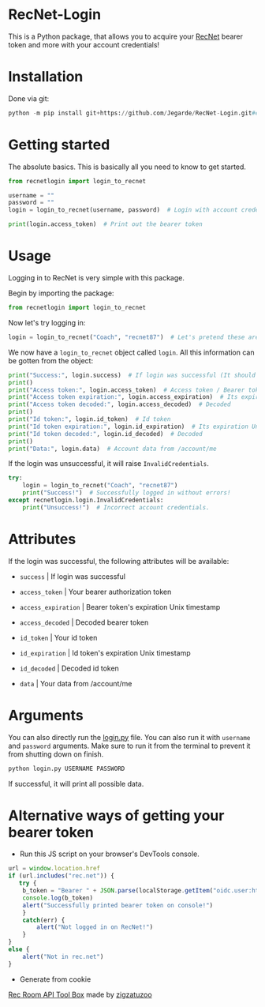 # RecNet-Login
This is a Python package, that allows you to acquire your [RecNet](https://rec.net/) bearer token and more with your account credentials!

# Installation
Done via git:
```py
python -m pip install git+https://github.com/Jegarde/RecNet-Login.git#egg=recnetlogin
```

# Getting started
The absolute basics. This is basically all you need to know to get started.
```py
from recnetlogin import login_to_recnet

username = ""
password = ""
login = login_to_recnet(username, password)  # Login with account credentials

print(login.access_token)  # Print out the bearer token
```

# Usage
Logging in to RecNet is very simple with this package.

Begin by importing the package:
```py
from recnetlogin import login_to_recnet
```

Now let's try logging in:
```py
login = login_to_recnet("Coach", "recnet87")  # Let's pretend these are valid credentials
```

We now have a `login_to_recnet` object called `login`. All this information can be gotten from the object:
```py
print("Success:", login.success)  # If login was successful (It should raise an exception if unsuccessful, though)
print()
print("Access token:", login.access_token)  # Access token / Bearer token
print("Access token expiration:", login.access_expiration)  # Its expiration Unix timestamp
print("Access token decoded:", login.access_decoded)  # Decoded
print()
print("Id token:", login.id_token)  # Id token
print("Id token expiration:", login.id_expiration)  # Its expiration Unix timestamp
print("Id token decoded:", login.id_decoded)  # Decoded
print()
print("Data:", login.data)  # Account data from /account/me
```

If the login was unsuccessful, it will raise `InvalidCredentials`.
```py
try:
    login = login_to_recnet("Coach", "recnet87")
    print("Success!")  # Successfully logged in without errors!
except recnetlogin.login.InvalidCredentials:
    print("Unsuccess!")  # Incorrect account credentials.
```

# Attributes
If the login was successful, the following attributes will be available:
- `success` | If login was successful

- `access_token` | Your bearer authorization token
- `access_expiration` | Bearer token's expiration Unix timestamp
- `access_decoded` | Decoded bearer token

- `id_token` | Your id token
- `id_expiration` | Id token's expiration Unix timestamp
- `id_decoded` | Decoded id token

- `data` | Your data from /account/me

# Arguments
You can also directly run the [login.py](https://github.com/Jegarde/RecNet-Login/blob/main/recnetlogin/login.py) file. You can also run it with `username` and `password` arguments. Make sure to run it from the terminal to prevent it from shutting down on finish.
```py
python login.py USERNAME PASSWORD
```
If successful, it will print all possible data.

# Alternative ways of getting your bearer token
- Run this JS script on your browser's DevTools console.
```js
url = window.location.href
if (url.includes("rec.net")) {
   try {
    b_token = "Bearer " + JSON.parse(localStorage.getItem("oidc.user:https://auth.rec.net:recnet"))["access_token"]
    console.log(b_token)
    alert("Successfully printed bearer token on console!")
    }
    catch(err) {
        alert("Not logged in on RecNet!")
    } 
}
else {
    alert("Not in rec.net")
}
```
- Generate from cookie

[Rec Room API Tool Box](https://github.com/zigzatuzoo/Rec-Room-API-Tool-Box/blob/main/Tools/RRAutoAuth.py) made by [zigzatuzoo](https://github.com/zigzatuzoo)
